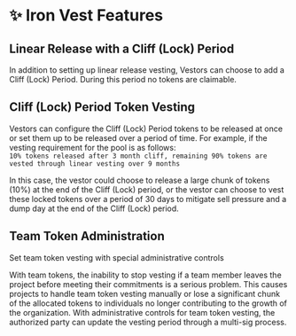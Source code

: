 # ✨ Iron Vest Features

## Linear Release with a Cliff (Lock) Period

In addition to setting up linear release vesting, Vestors can choose to add a Cliff (Lock) Period. During this period no tokens are claimable.

## Cliff (Lock) Period Token Vesting

Vestors can configure the Cliff (Lock) Period tokens to be released at once or set them up to be released over a period of time. For example, if the vesting requirement for the pool is as follows:\
`10% tokens released after 3 month cliff, remaining 90% tokens are vested through linear vesting over 9 months`

In this case, the vestor could choose to release a large chunk of tokens (10%) at the end of the Cliff (Lock) period, or the vestor can choose to vest these locked tokens over a period of 30 days to mitigate sell pressure and a dump day at the end of the Cliff (Lock) period.

## Team Token Administration

Set team token vesting with special administrative controls

With team tokens, the inability to stop vesting if a team member leaves the project before meeting their commitments is a serious problem. This causes projects to handle team token vesting manually or lose a significant chunk of the allocated tokens to individuals no longer contributing to the growth of the organization. With administrative controls for team token vesting, the authorized party can update the vesting period through a multi-sig process.
